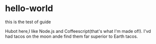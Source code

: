 # hello-world
this is the test of guide

Hubot here,I like Node.js and Coffeescript(that's what I'm made of!).
I'vd had tacos on the moon ande find them far superior to Earth tacos.
